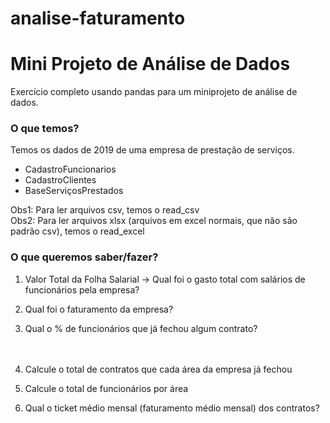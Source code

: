 # analise-faturamento

# Mini Projeto de Análise de Dados

Exercício completo usando pandas para um miniprojeto de análise de dados.

### O que temos?

Temos os dados de 2019 de uma empresa de prestação de serviços. 

- CadastroFuncionarios
- CadastroClientes
- BaseServiçosPrestados

Obs1: Para ler arquivos csv, temos o read_csv<br>
Obs2: Para ler arquivos xlsx (arquivos em excel normais, que não são padrão csv), temos o read_excel

### O que queremos saber/fazer?

1. Valor Total da Folha Salarial -> Qual foi o gasto total com salários de funcionários pela empresa? <br>
    
2. Qual foi o faturamento da empresa?<br>
    
    
3. Qual o % de funcionários que já fechou algum contrato?<br>
<br><br>
    
4. Calcule o total de contratos que cada área da empresa já fechou


5. Calcule o total de funcionários por área


6. Qual o ticket médio mensal (faturamento médio mensal) dos contratos?<br>
